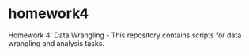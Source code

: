 # homework4
Homework 4: Data Wrangling - This repository contains scripts for data wrangling and analysis tasks.

